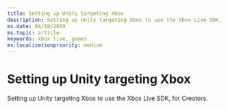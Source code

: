 ```yaml
---
title: Setting up Unity targeting Xbox
description: Setting up Unity targeting Xbox to use the Xbox Live SDK, for Creators.
ms.date: 04/19/2019
ms.topic: article
keywords: xbox live, games
ms.localizationpriority: medium
---
```


# Setting up Unity targeting Xbox

Setting up Unity targeting Xbox to use the Xbox Live SDK, for Creators.
